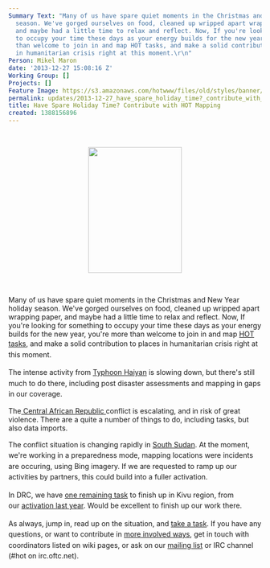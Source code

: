 ```yaml
---
Summary Text: "Many of us have spare quiet moments in the Christmas and New Year holiday
  season. We've gorged ourselves on food, cleaned up wripped apart wrapping paper,
  and maybe had a little time to relax and reflect. Now, If you're looking for something
  to occupy your time these days as your energy builds for the new year, you're more
  than welcome to join in and map HOT tasks, and make a solid contribution to places
  in humanitarian crisis right at this moment.\r\n"
Person: Mikel Maron
date: '2013-12-27 15:08:16 Z'
Working Group: []
Projects: []
Feature Image: https://s3.amazonaws.com/hotwww/files/old/styles/banner/public/christmas-ornament-clip-artred-christmas-tree-ornament---free-clip-art-evnlrav0.png
permalink: updates/2013-12-27_have_spare_holiday_time?_contribute_with_hot_mapping
title: Have Spare Holiday Time? Contribute with HOT Mapping
created: 1388156896
---
```

<p>&nbsp;</p>
<center><img class="image-medium" src="https://s3.amazonaws.com/hotwww/files/old/styles/medium/public/christmas-ornament-clip-artred-christmas-tree-ornament---free-clip-art-evnlrav0.png?itok=tnli_z0n" alt="" style="width:186px;height:250px"></center>
<p>&nbsp;</p>
<p>Many of us have spare quiet moments in the Christmas and New Year holiday season. We've gorged ourselves on food, cleaned up wripped apart wrapping paper, and maybe had a little time to relax and reflect. Now, If you're looking for something to occupy your time these days as your energy builds for the new year, you're more than welcome to join in and map <a href="http://tasks.hotosm.org/">HOT tasks</a>,&nbsp;<span style="line-height: 1.538em;">and make a solid contribution to places in humanitarian crisis right at this moment.</span></p>
<p><span style="line-height: 1.538em;">The intense activity from <a href="https://wiki.openstreetmap.org/wiki/Typhoon_Haiyan">Typhoon Haiyan</a> is slowing down, but there's still much to do there, including post disaster assessments and mapping in gaps in our coverage.</span></p>
<p>The<a href="http://wiki.openstreetmap.org/wiki/WikiProject_Central_African_Republic#RCA_crisis_-_HOT_Activation_-_mapping_goals"> Central African Republic </a>conflict is escalating, and in risk of great violence. There are a quite a number of things to do, including tasks, but also data imports.</p>
<p><span style="line-height: 1.538em;">The conflict situation is changing rapidly in </span><a style="line-height: 1.538em;" href="http://wiki.openstreetmap.org/wiki/WikiProject_SouthSudan#South_Sudan_crisis_-_HOT_Monitoring_-_mapping_goals">South Sudan</a><span style="line-height: 1.538em;">. At the moment, we're working in a preparedness mode, mapping locations were incidents are occuring, using Bing imagery. If we are requested to ramp up our activities by partners, this could build into a fuller activation.</span></p>
<p><span style="line-height: 1.538em;">In DRC, we have&nbsp;<a href="http://tasks.hotosm.org/job/352">one remaining task</a>&nbsp;to finish up in Kivu region, from our&nbsp;<a href="http://hot.openstreetmap.org/updates/2012-12-12_hot_activation_south_and_north_kivu_democratic_republic_of_congo">activation last year</a>. Would be excellent to finish up our work there.</span></p>
<p><span style="line-height: 1.538em;">As always, jump in, read up on the situation, and <a href="http://tasks.hotosm.org/">take a task</a>. If you have any questions, or want to contribute in <a href="http://hot.openstreetmap.org/get-involved">more involved ways</a>, get in touch with coordinators listed on wiki pages, or ask on our <a href="https://lists.openstreetmap.org/pipermail/hot/">mailing list</a> or IRC channel (#hot on irc.oftc.net).</span></p>
<p><span style="line-height: 1.538em;">&nbsp;</span></p>
<p><span style="line-height: 1.538em;">&nbsp;</span></p>
